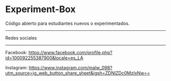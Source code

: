 # Experiment-Box
Código abierto para estudiantes nuevos o experimentados.

___________________________________________________________________

Redes sociales
___________________________________________________________________

Facebook: https://www.facebook.com/profile.php?id=100092255387900&locale=es_LA

Instagram: https://www.instagram.com/malw_098?utm_source=ig_web_button_share_sheet&igsh=ZDNlZDc0MzIxNw==
